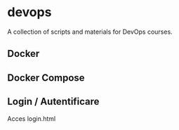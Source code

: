 # devops


A collection of scripts and materials for DevOps courses.

## Docker

## Docker Compose

## Login / Autentificare
Acces login.html
